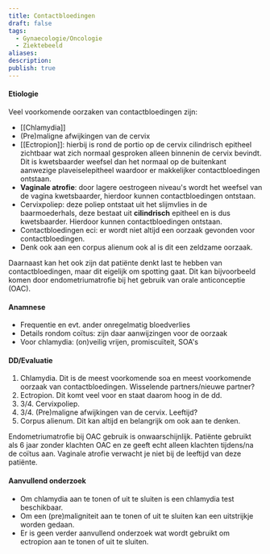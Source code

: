 ```yaml
---
title: Contactbloedingen
draft: false
tags:
  - Gynaecologie/Oncologie
  - Ziektebeeld
aliases: 
description: 
publish: true
---
```



#### Etiologie
Veel voorkomende oorzaken van contactbloedingen zijn:
- [[Chlamydia]]
- (Pre)maligne afwijkingen van de cervix
- [[Ectropion]]: hierbij is rond de portio op de cervix cilindrisch epitheel zichtbaar wat zich normaal gesproken alleen binnenin de cervix bevindt. Dit is kwetsbaarder weefsel dan het normaal op de buitenkant aanwezige plaveiselepitheel waardoor er makkelijker contactbloedingen ontstaan.
- **Vaginale atrofie**: door lagere oestrogeen niveau's wordt het weefsel van de vagina kwetsbaarder, hierdoor kunnen contactbloedingen ontstaan.
- Cervixpoliep: deze poliep ontstaat uit het slijmvlies in de baarmoederhals, deze bestaat uit **cilindrisch** epitheel en is dus kwetsbaarder. Hierdoor kunnen contactbloedingen ontstaan.
- Contactbloedingen eci: er wordt niet altijd een oorzaak gevonden voor contactbloedingen.
- Denk ook aan een corpus alienum ook al is dit een zeldzame oorzaak.

Daarnaast kan het ook zijn dat patiënte denkt last te hebben van contactbloedingen, maar dit eigelijk om spotting gaat. Dit kan bijvoorbeeld komen door endometriumatrofie bij het gebruik van orale anticonceptie (OAC).

#### Anamnese
- Frequentie en evt. ander onregelmatig bloedverlies
- Details rondom coïtus: zijn daar aanwijzingen voor de oorzaak
- Voor chlamydia: (on)veilig vrijen, promiscuïteit, SOA's

#### DD/Evaluatie
1.  Chlamydia. Dit is de meest voorkomende soa en meest voorkomende oorzaak van contactbloedingen. Wisselende partners/nieuwe partner?
2.  Ectropion. Dit komt veel voor en staat daarom hoog in de dd.
3. 3/4. Cervixpoliep.
4. 3/4. (Pre)maligne afwijkingen van de cervix. Leeftijd?
5. Corpus alienum. Dit kan altijd en belangrijk om ook aan te denken.

Endometriumatrofie bij OAC gebruik is onwaarschijnlijk. Patiënte gebruikt als 6 jaar zonder klachten OAC en ze geeft echt alleen klachten tijdens/na de coïtus aan. Vaginale atrofie verwacht je niet bij de leeftijd van deze patiënte.

#### Aanvullend onderzoek
-   Om chlamydia aan te tonen of uit te sluiten is een chlamydia test beschikbaar.
-   Om een (pre)maligniteit aan te tonen of uit te sluiten kan een uitstrijkje worden gedaan.
-   Er is geen verder aanvullend onderzoek wat wordt gebruikt om ectropion aan te tonen of uit te sluiten.
